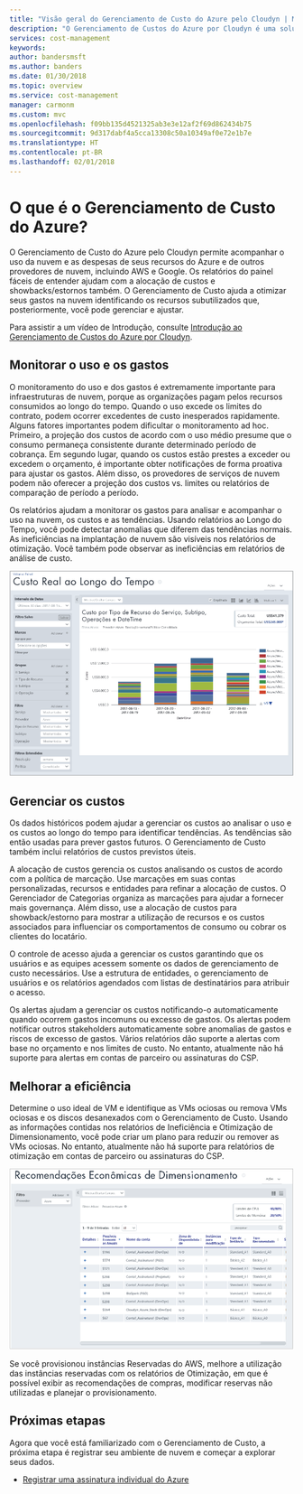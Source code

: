 ```yaml
---
title: "Visão geral do Gerenciamento de Custo do Azure pelo Cloudyn | Microsoft Docs"
description: "O Gerenciamento de Custos do Azure por Cloudyn é uma solução de gerenciamento de custos de várias nuvens que ajuda você a usar o Azure e outros recursos de nuvem."
services: cost-management
keywords: 
author: bandersmsft
ms.author: banders
ms.date: 01/30/2018
ms.topic: overview
ms.service: cost-management
manager: carmonm
ms.custom: mvc
ms.openlocfilehash: f09bb135d4521325ab3e3e12af2f69d862434b75
ms.sourcegitcommit: 9d317dabf4a5cca13308c50a10349af0e72e1b7e
ms.translationtype: HT
ms.contentlocale: pt-BR
ms.lasthandoff: 02/01/2018
---
```

# <a name="what-is-azure-cost-management"></a>O que é o Gerenciamento de Custo do Azure?

O Gerenciamento de Custo do Azure pelo Cloudyn permite acompanhar o uso da nuvem e as despesas de seus recursos do Azure e de outros provedores de nuvem, incluindo AWS e Google. Os relatórios do painel fáceis de entender ajudam com a alocação de custos e showbacks/estornos também. O Gerenciamento de Custo ajuda a otimizar seus gastos na nuvem identificando os recursos subutilizados que, posteriormente, você pode gerenciar e ajustar.

Para assistir a um vídeo de Introdução, consulte [Introdução ao Gerenciamento de Custos do Azure por Cloudyn](https://youtu.be/NWIRny6Wpsk).

## <a name="monitor-usage-and-spending"></a>Monitorar o uso e os gastos

O monitoramento do uso e dos gastos é extremamente importante para infraestruturas de nuvem, porque as organizações pagam pelos recursos consumidos ao longo do tempo. Quando o uso excede os limites do contrato, podem ocorrer excedentes de custo inesperados rapidamente. Alguns fatores importantes podem dificultar o monitoramento ad hoc. Primeiro, a projeção dos custos de acordo com o uso médio presume que o consumo permaneça consistente durante determinado período de cobrança. Em segundo lugar, quando os custos estão prestes a exceder ou excedem o orçamento, é importante obter notificações de forma proativa para ajustar os gastos. Além disso, os provedores de serviços de nuvem podem não oferecer a projeção dos custos vs. limites ou relatórios de comparação de período a período.

Os relatórios ajudam a monitorar os gastos para analisar e acompanhar o uso na nuvem, os custos e as tendências. Usando relatórios ao Longo do Tempo, você pode detectar anomalias que diferem das tendências normais. As ineficiências na implantação de nuvem são visíveis nos relatórios de otimização. Você também pode observar as ineficiências em relatórios de análise de custo.

![Relatório de Custo ao Longo do Tempo](media\overview\cost-over-time-rpt.png)


## <a name="manage-costs"></a>Gerenciar os custos

Os dados históricos podem ajudar a gerenciar os custos ao analisar o uso e os custos ao longo do tempo para identificar tendências. As tendências são então usadas para prever gastos futuros. O Gerenciamento de Custo também inclui relatórios de custos previstos úteis.

A alocação de custos gerencia os custos analisando os custos de acordo com a política de marcação. Use marcações em suas contas personalizadas, recursos e entidades para refinar a alocação de custos. O Gerenciador de Categorias organiza as marcações para ajudar a fornecer mais governança. Além disso, use a alocação de custos para showback/estorno para mostrar a utilização de recursos e os custos associados para influenciar os comportamentos de consumo ou cobrar os clientes do locatário.

O controle de acesso ajuda a gerenciar os custos garantindo que os usuários e as equipes acessem somente os dados de gerenciamento de custo necessários. Use a estrutura de entidades, o gerenciamento de usuários e os relatórios agendados com listas de destinatários para atribuir o acesso.

Os alertas ajudam a gerenciar os custos notificando-o automaticamente quando ocorrem gastos incomuns ou excesso de gastos. Os alertas podem notificar outros stakeholders automaticamente sobre anomalias de gastos e riscos de excesso de gastos. Vários relatórios dão suporte a alertas com base no orçamento e nos limites de custo. No entanto, atualmente não há suporte para alertas em contas de parceiro ou assinaturas do CSP.

## <a name="improve-efficiency"></a>Melhorar a eficiência

Determine o uso ideal de VM e identifique as VMs ociosas ou remova VMs ociosas e os discos desanexados com o Gerenciamento de Custo. Usando as informações contidas nos relatórios de Ineficiência e Otimização de Dimensionamento, você pode criar um plano para reduzir ou remover as VMs ociosas. No entanto, atualmente não há suporte para relatórios de otimização em contas de parceiro ou assinaturas do CSP.

![recomendações de dimensionamento](.\media\overview\sizing.png)

Se você provisionou instâncias Reservadas do AWS, melhore a utilização das instâncias reservadas com os relatórios de Otimização, em que é possível exibir as recomendações de compras, modificar reservas não utilizadas e planejar o provisionamento.

## <a name="next-steps"></a>Próximas etapas

Agora que você está familiarizado com o Gerenciamento de Custo, a próxima etapa é registrar seu ambiente de nuvem e começar a explorar seus dados.

- [Registrar uma assinatura individual do Azure](quick-register-azure-sub.md)
